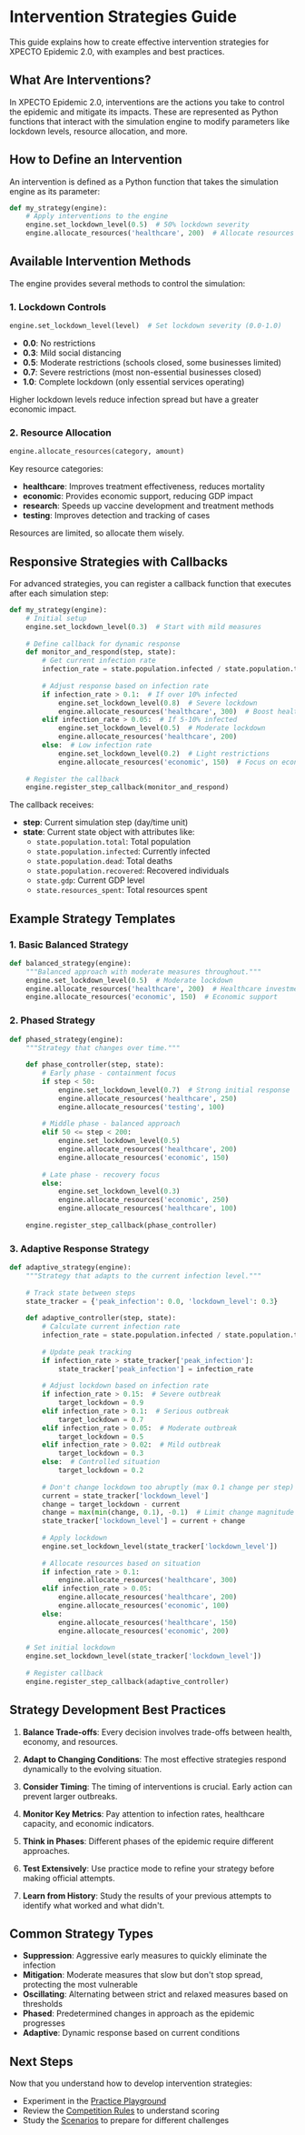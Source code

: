 # Intervention Strategies Guide

This guide explains how to create effective intervention strategies for XPECTO Epidemic 2.0, with examples and best practices.

## What Are Interventions?

In XPECTO Epidemic 2.0, interventions are the actions you take to control the epidemic and mitigate its impacts. These are represented as Python functions that interact with the simulation engine to modify parameters like lockdown levels, resource allocation, and more.

## How to Define an Intervention

An intervention is defined as a Python function that takes the simulation engine as its parameter:

```python
def my_strategy(engine):
    # Apply interventions to the engine
    engine.set_lockdown_level(0.5)  # 50% lockdown severity
    engine.allocate_resources('healthcare', 200)  # Allocate resources to healthcare
```

## Available Intervention Methods

The engine provides several methods to control the simulation:

### 1. Lockdown Controls

```python
engine.set_lockdown_level(level)  # Set lockdown severity (0.0-1.0)
```

- **0.0**: No restrictions 
- **0.3**: Mild social distancing
- **0.5**: Moderate restrictions (schools closed, some businesses limited)
- **0.7**: Severe restrictions (most non-essential businesses closed)
- **1.0**: Complete lockdown (only essential services operating)

Higher lockdown levels reduce infection spread but have a greater economic impact.

### 2. Resource Allocation

```python
engine.allocate_resources(category, amount)
```

Key resource categories:
- **healthcare**: Improves treatment effectiveness, reduces mortality
- **economic**: Provides economic support, reducing GDP impact
- **research**: Speeds up vaccine development and treatment methods
- **testing**: Improves detection and tracking of cases

Resources are limited, so allocate them wisely.

## Responsive Strategies with Callbacks

For advanced strategies, you can register a callback function that executes after each simulation step:

```python
def my_strategy(engine):
    # Initial setup
    engine.set_lockdown_level(0.3)  # Start with mild measures
    
    # Define callback for dynamic response
    def monitor_and_respond(step, state):
        # Get current infection rate
        infection_rate = state.population.infected / state.population.total
        
        # Adjust response based on infection rate
        if infection_rate > 0.1:  # If over 10% infected
            engine.set_lockdown_level(0.8)  # Severe lockdown
            engine.allocate_resources('healthcare', 300)  # Boost healthcare
        elif infection_rate > 0.05:  # If 5-10% infected
            engine.set_lockdown_level(0.5)  # Moderate lockdown
            engine.allocate_resources('healthcare', 200)
        else:  # Low infection rate
            engine.set_lockdown_level(0.2)  # Light restrictions
            engine.allocate_resources('economic', 150)  # Focus on economy
    
    # Register the callback
    engine.register_step_callback(monitor_and_respond)
```

The callback receives:
- **step**: Current simulation step (day/time unit)
- **state**: Current state object with attributes like:
  - `state.population.total`: Total population
  - `state.population.infected`: Currently infected
  - `state.population.dead`: Total deaths
  - `state.population.recovered`: Recovered individuals
  - `state.gdp`: Current GDP level
  - `state.resources_spent`: Total resources spent

## Example Strategy Templates

### 1. Basic Balanced Strategy

```python
def balanced_strategy(engine):
    """Balanced approach with moderate measures throughout."""
    engine.set_lockdown_level(0.5)  # Moderate lockdown
    engine.allocate_resources('healthcare', 200)  # Healthcare investment
    engine.allocate_resources('economic', 150)  # Economic support
```

### 2. Phased Strategy

```python
def phased_strategy(engine):
    """Strategy that changes over time."""
    
    def phase_controller(step, state):
        # Early phase - containment focus
        if step < 50:
            engine.set_lockdown_level(0.7)  # Strong initial response
            engine.allocate_resources('healthcare', 250)
            engine.allocate_resources('testing', 100)
            
        # Middle phase - balanced approach
        elif 50 <= step < 200:
            engine.set_lockdown_level(0.5)
            engine.allocate_resources('healthcare', 200)
            engine.allocate_resources('economic', 150)
            
        # Late phase - recovery focus
        else:
            engine.set_lockdown_level(0.3)
            engine.allocate_resources('economic', 250)
            engine.allocate_resources('healthcare', 100)
    
    engine.register_step_callback(phase_controller)
```

### 3. Adaptive Response Strategy

```python
def adaptive_strategy(engine):
    """Strategy that adapts to the current infection level."""
    
    # Track state between steps
    state_tracker = {'peak_infection': 0.0, 'lockdown_level': 0.3}
    
    def adaptive_controller(step, state):
        # Calculate current infection rate
        infection_rate = state.population.infected / state.population.total
        
        # Update peak tracking
        if infection_rate > state_tracker['peak_infection']:
            state_tracker['peak_infection'] = infection_rate
        
        # Adjust lockdown based on infection rate
        if infection_rate > 0.15:  # Severe outbreak
            target_lockdown = 0.9
        elif infection_rate > 0.1:  # Serious outbreak
            target_lockdown = 0.7
        elif infection_rate > 0.05:  # Moderate outbreak
            target_lockdown = 0.5
        elif infection_rate > 0.02:  # Mild outbreak
            target_lockdown = 0.3
        else:  # Controlled situation
            target_lockdown = 0.2
        
        # Don't change lockdown too abruptly (max 0.1 change per step)
        current = state_tracker['lockdown_level']
        change = target_lockdown - current
        change = max(min(change, 0.1), -0.1)  # Limit change magnitude
        state_tracker['lockdown_level'] = current + change
        
        # Apply lockdown
        engine.set_lockdown_level(state_tracker['lockdown_level'])
        
        # Allocate resources based on situation
        if infection_rate > 0.1:
            engine.allocate_resources('healthcare', 300)
        elif infection_rate > 0.05:
            engine.allocate_resources('healthcare', 200)
            engine.allocate_resources('economic', 100)
        else:
            engine.allocate_resources('healthcare', 150)
            engine.allocate_resources('economic', 200)
    
    # Set initial lockdown
    engine.set_lockdown_level(state_tracker['lockdown_level'])
    
    # Register callback
    engine.register_step_callback(adaptive_controller)
```

## Strategy Development Best Practices

1. **Balance Trade-offs**: Every decision involves trade-offs between health, economy, and resources.

2. **Adapt to Changing Conditions**: The most effective strategies respond dynamically to the evolving situation.

3. **Consider Timing**: The timing of interventions is crucial. Early action can prevent larger outbreaks.

4. **Monitor Key Metrics**: Pay attention to infection rates, healthcare capacity, and economic indicators.

5. **Think in Phases**: Different phases of the epidemic require different approaches.

6. **Test Extensively**: Use practice mode to refine your strategy before making official attempts.

7. **Learn from History**: Study the results of your previous attempts to identify what worked and what didn't.

## Common Strategy Types

- **Suppression**: Aggressive early measures to quickly eliminate the infection
- **Mitigation**: Moderate measures that slow but don't stop spread, protecting the most vulnerable
- **Oscillating**: Alternating between strict and relaxed measures based on thresholds
- **Phased**: Predetermined changes in approach as the epidemic progresses
- **Adaptive**: Dynamic response based on current conditions

## Next Steps

Now that you understand how to develop intervention strategies:
- Experiment in the [Practice Playground](../notebooks/practice_playground.ipynb)
- Review the [Competition Rules](04_Competition_Rules.md) to understand scoring
- Study the [Scenarios](05_Scenarios.md) to prepare for different challenges 